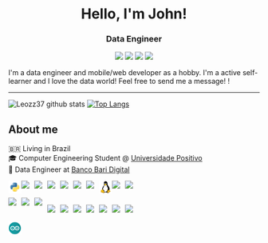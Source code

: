   <h1 align="center">Hello, I'm John!</h1>
  <h3 align="center">Data Engineer</h3>

  <p align="center">
    <a href="https://www.linkedin.com/in/jonathangonsalves/"><img height="30" src="https://image.flaticon.com/icons/svg/174/174857.svg" /></a>
    <a href="https://twitter.com/developedbyjohn"><img height="30" src="https://image.flaticon.com/icons/svg/733/733579.svg" /></a>
    <a href="https://www.instagram.com/jonathangonsalves_/?hl=pt-br"><img height="30" src="https://github.com/WaylonWalker/WaylonWalker/blob/main/icon/instagram.jpg?raw=true" /></a>
    <a href="https://www.youtube.com/channel/UCgaPJd8C4DtGc1oykjhHs2w" ><img height="30" src="https://www.flaticon.com/svg/vstatic/svg/1384/1384060.svg?token=exp=1615834533~hmac=7d18aaeb12066b6afafe1be045d9237b" /></a>
  </p>

  I'm a data engineer and mobile/web developer as a hobby. I'm a active
  self-learner and I love the data world!
  Feel free to send me a message! !
  

  ---
  
![Leozz37 github stats](https://github-readme-stats.vercel.app/api?username=jonathangonsalves&show_icons=true&hide_border=true&count_private=true&include_all_commits=true)
[![Top Langs](https://github-readme-stats.vercel.app/api/top-langs/?username=jonathangonsalves&layout=compact&hide_border=true&count_private=true&hide=vue)](https://github.com/jonathangonsalves?tab=repositories)

  <h2>About me</h2>

  🇧🇷 Living in Brazil <br />
  🎓 Computer Engineering Student @ [Universidade Positivo](https://en.wikipedia.org/wiki/Universidade_Positivo)  <br />
  🏢 Data Engineer at [Banco Bari Digital](https://bancobari.com.br/) <br />


  <p align="center">
  <img
    align="left"
    width="26px"
    src="https://raw.githubusercontent.com/github/explore/80688e429a7d4ef2fca1e82350fe8e3517d3494d/topics/python/python.png"
  />
  <img
    align="left"
    width="26px"
    src="https://dwglogo.com/wp-content/uploads/2017/09/1300px-Scala_logo.png"
  />
  <img
    align="left"
    width="26px"
    src="https://extendase.files.wordpress.com/2018/05/mongodb.png"
  />
  <img
    align="left"
    width="26px"
    src="https://upload.wikimedia.org/wikipedia/commons/2/29/Postgresql_elephant.svg"
  />
  <img
    align="left"
    width="26px"
    src="https://pngimg.com/uploads/mysql/mysql_PNG23.png"
  />
  <img
    align="left"
    width="26px"
    src="https://jbasoftware.com/assets/img/software/grafana.png"
  />
  <img
    align="left"
    width="26px"
    src="https://cwiki.apache.org/confluence/download/attachments/145723561/airflow_white_bg.png?api=v2"
  />
  <img
    align="left"
    width="26px"
    src="https://raw.githubusercontent.com/github/explore/80688e429a7d4ef2fca1e82350fe8e3517d3494d/topics/linux/linux.png"
  />
  <img
    align="left"
    width="26px"
    src="https://www.docker.com/sites/default/files/d8/2019-07/Moby-logo.png"
  />
  <img
    align="left"
    width="26px"
    src="https://images.techhive.com/images/article/2014/09/hadoop-elephant-100453407-orig.jpg"
  />
  <br><br />
  <img
    align="left"
    width="26px"
    src="https://upload.wikimedia.org/wikipedia/commons/thumb/f/f3/Apache_Spark_logo.svg/1200px-Apache_Spark_logo.svg.png"
  />
  <img
    align="left"
    width="26px"
    src="https://upload.wikimedia.org/wikipedia/commons/thumb/b/b4/Apache_Sqoop_logo.svg/1280px-Apache_Sqoop_logo.svg.png"
  />
  <img
    align="left"
    width="26px"
    src="https://seeklogo.com/images/F/flask-logo-44C507ABB7-seeklogo.com.png"
  />

  <img
    align="left"
    width="26px"
    src="https://ih1.redbubble.net/image.1057190214.1918/flat,750x1000,075,f.u1.jpg"
  />
  <img
    align="left"
    width="26px"
    src="https://upload.wikimedia.org/wikipedia/commons/3/3e/Android_logo_2019.png"
  />
  <img
    align="left"
    width="26px"
    src="https://firebase.google.com/downloads/brand-guidelines/PNG/logo-logomark.png?hl=pt"
  />
  <img
    align="left"
    width="26px"
    src="https://www.pngkit.com/png/full/101-1010012_c-programming-icon-c-programming-language-logo.png"
  />
  <img
    align="left"
    width="26px"
    src="https://raw.githubusercontent.com/isocpp/logos/master/cpp_logo.png"
  />
  <img
    align="left"
    width="26px"
    src="https://image.flaticon.com/icons/svg/226/226777.svg"
  />
  <img
    align="left"
    width="26px"
    src="https://www.raspberrypi.org/app/uploads/2011/10/Raspi-PGB001.png"
  />
  <br><br />
  <img
    align="left"
    width="26px"
    src="https://raw.githubusercontent.com/github/explore/80688e429a7d4ef2fca1e82350fe8e3517d3494d/topics/arduino/arduino.png"
  />
</p>
